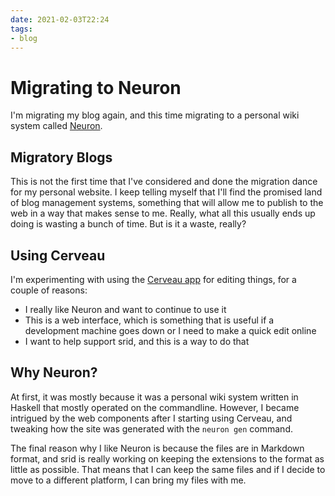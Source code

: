 ```yaml
---
date: 2021-02-03T22:24
tags:
- blog
---
```


# Migrating to Neuron

I'm migrating my blog again, and this time migrating to a personal wiki system called [Neuron](https://neuron.zettel.page). 

## Migratory Blogs

This is not the first time that I've considered and done the migration dance for my personal website. I keep telling myself that I'll find the promised land of blog management systems, something that will allow me to publish to the web in a way that makes sense to me. Really, what all this usually ends up doing is wasting a bunch of time. But is it a waste, really?

## Using Cerveau

I'm experimenting with using the [Cerveau app](https://cerveau.app) for editing things, for a couple of reasons:

- I really like Neuron and want to continue to use it
- This is a web interface, which is something that is useful if a development machine goes down or I need to make a quick edit online
- I want to help support srid, and this is a way to do that

## Why Neuron?

At first, it was mostly because it was a personal wiki system written in Haskell that mostly operated on the commandline. However, I became intrigued by the web components after I starting using Cerveau, and tweaking how the site was generated with the `neuron gen` command.

The final reason why I like Neuron is because the files are in Markdown format, and srid is really working on keeping the extensions to the format as little as possible. That means that I can keep the same files and if I decide to move to a different platform, I can bring my files with me.

